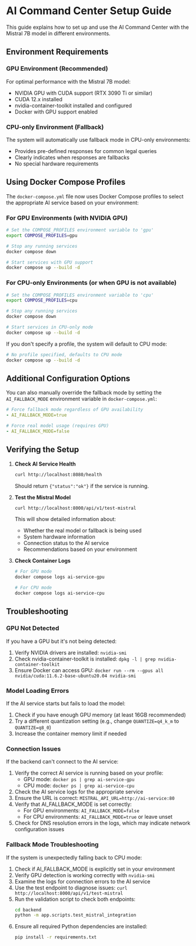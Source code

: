 # AI Command Center Setup Guide

This guide explains how to set up and use the AI Command Center with the Mistral 7B model in different environments.

## Environment Requirements

### GPU Environment (Recommended)
For optimal performance with the Mistral 7B model:
- NVIDIA GPU with CUDA support (RTX 3090 Ti or similar)
- CUDA 12.x installed
- nvidia-container-toolkit installed and configured
- Docker with GPU support enabled

### CPU-only Environment (Fallback)
The system will automatically use fallback mode in CPU-only environments:
- Provides pre-defined responses for common legal queries
- Clearly indicates when responses are fallbacks
- No special hardware requirements

## Using Docker Compose Profiles

The `docker-compose.yml` file now uses Docker Compose profiles to select the appropriate AI service based on your environment:

### For GPU Environments (with NVIDIA GPU)

```bash
# Set the COMPOSE_PROFILES environment variable to 'gpu'
export COMPOSE_PROFILES=gpu

# Stop any running services
docker compose down

# Start services with GPU support
docker compose up --build -d
```

### For CPU-only Environments (or when GPU is not available)

```bash
# Set the COMPOSE_PROFILES environment variable to 'cpu'
export COMPOSE_PROFILES=cpu

# Stop any running services
docker compose down

# Start services in CPU-only mode
docker compose up --build -d
```

If you don't specify a profile, the system will default to CPU mode:

```bash
# No profile specified, defaults to CPU mode
docker compose up --build -d
```

## Additional Configuration Options

You can also manually override the fallback mode by setting the `AI_FALLBACK_MODE` environment variable in `docker-compose.yml`:

```yaml
# Force fallback mode regardless of GPU availability
- AI_FALLBACK_MODE=true

# Force real model usage (requires GPU)
- AI_FALLBACK_MODE=false
```

## Verifying the Setup

1. **Check AI Service Health**
   ```bash
   curl http://localhost:8080/health
   ```
   Should return `{"status":"ok"}` if the service is running.

2. **Test the Mistral Model**
   ```bash
   curl http://localhost:8000/api/v1/test-mistral
   ```
   This will show detailed information about:
   - Whether the real model or fallback is being used
   - System hardware information
   - Connection status to the AI service
   - Recommendations based on your environment

3. **Check Container Logs**
   ```bash
   # For GPU mode
   docker compose logs ai-service-gpu
   
   # For CPU mode
   docker compose logs ai-service-cpu
   ```

## Troubleshooting

### GPU Not Detected
If you have a GPU but it's not being detected:
1. Verify NVIDIA drivers are installed: `nvidia-smi`
2. Check nvidia-container-toolkit is installed: `dpkg -l | grep nvidia-container-toolkit`
3. Ensure Docker can access GPU: `docker run --rm --gpus all nvidia/cuda:11.6.2-base-ubuntu20.04 nvidia-smi`

### Model Loading Errors
If the AI service starts but fails to load the model:
1. Check if you have enough GPU memory (at least 16GB recommended)
2. Try a different quantization setting (e.g., change `QUANTIZE=q4_k_m` to `QUANTIZE=q8_0`)
3. Increase the container memory limit if needed

### Connection Issues
If the backend can't connect to the AI service:
1. Verify the correct AI service is running based on your profile:
   - GPU mode: `docker ps | grep ai-service-gpu`
   - CPU mode: `docker ps | grep ai-service-cpu`
2. Check the AI service logs for the appropriate service
3. Ensure the URL is correct: `MISTRAL_API_URL=http://ai-service:80`
4. Verify that AI_FALLBACK_MODE is set correctly:
   - For GPU environments: `AI_FALLBACK_MODE=false`
   - For CPU environments: `AI_FALLBACK_MODE=true` or leave unset
5. Check for DNS resolution errors in the logs, which may indicate network configuration issues

### Fallback Mode Troubleshooting
If the system is unexpectedly falling back to CPU mode:
1. Check if AI_FALLBACK_MODE is explicitly set in your environment
2. Verify GPU detection is working correctly with `nvidia-smi`
3. Examine the logs for connection errors to the AI service
4. Use the test endpoint to diagnose issues: `curl http://localhost:8000/api/v1/test-mistral`
5. Run the validation script to check both endpoints:
   ```bash
   cd backend
   python -m app.scripts.test_mistral_integration
   ```
6. Ensure all required Python dependencies are installed:
   ```bash
   pip install -r requirements.txt
   ```

